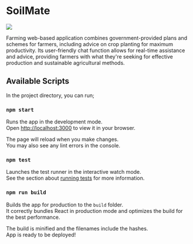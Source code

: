 # SoilMate

![](https://github.com/shraddhapandey100/SoilMate/blob/master/public/logo.png)

Farming web-based application combines government-provided plans and schemes for farmers, including advice on crop planting for maximum productivity. Its user-friendly chat function allows for real-time assistance and advice, providing farmers with what they're seeking for effective production and sustainable agricultural methods.


## Available Scripts

In the project directory, you can run;

### `npm start`

Runs the app in the development mode.\
Open [http://localhost:3000](http://localhost:3000) to view it in your browser.

The page will reload when you make changes.\
You may also see any lint errors in the console.

### `npm test`

Launches the test runner in the interactive watch mode.\
See the section about [running tests](https://facebook.github.io/create-react-app/docs/running-tests) for more information.

### `npm run build`

Builds the app for production to the `build` folder.\
It correctly bundles React in production mode and optimizes the build for the best performance.

The build is minified and the filenames include the hashes.\
App is ready to be deployed!

